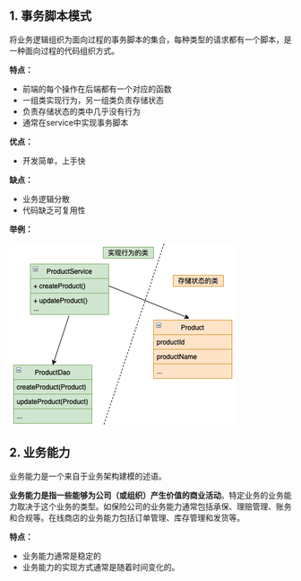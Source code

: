 ## 1. 事务脚本模式

将业务逻辑组织为面向过程的事务脚本的集合，每种类型的请求都有一个脚本，是一种面向过程的代码组织方式。

**特点：**

- 前端的每个操作在后端都有一个对应的函数
- 一组类实现行为，另一组类负责存储状态
- 负责存储状态的类中几乎没有行为
- 通常在service中实现事务脚本

**优点：**

- 开发简单，上手快

**缺点：**

-  业务逻辑分散
- 代码缺乏可复用性

**举例：**

![image-20210820164456031](images/image-事务脚本模式示例.png)

## 2. 业务能力

业务能力是一个来自于业务架构建模的述语。

**业务能力是指一些能够为公司（或组织）产生价值的商业活动**。特定业务的业务能力取决于这个业务的类型。如保险公司的业务能力通常包括承保、理赔管理、账务和合规等。在线商店的业务能力包括订单管理、库存管理和发货等。

**特点：**

- 业务能力通常是稳定的
- 业务能力的实现方式通常是随着时间变化的。

